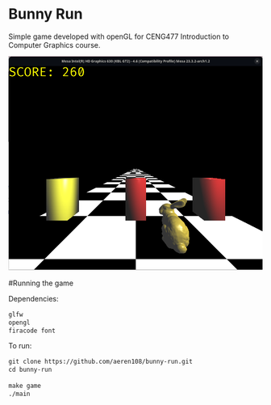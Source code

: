 # Bunny Run

Simple game developed with openGL for CENG477 Introduction to Computer Graphics course.

![Screenshot](ss.png)

#Running the game

Dependencies:

    glfw
    opengl
    firacode font

To run:

    git clone https://github.com/aeren108/bunny-run.git
    cd bunny-run

    make game
    ./main
